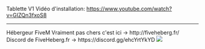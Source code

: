 Tablette V1
Vidéo d'installation: https://www.youtube.com/watch?v=GIZQn3fxoS8
<hr>
Hébergeur FiveM Vraiment pas chers c'est ici -> http://fiveheberg.fr/ <br>
Discord de FiveHeberg.fr -> https://discord.gg/ehcYrtYkYD
<img src="https://i.goopics.net/5vi4wn.png">
